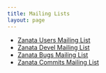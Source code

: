 ```yaml
---
title: Mailing Lists
layout: page
---
```


<ul class="list--slat">
  <li><a href="https://www.redhat.com/mailman/listinfo/zanata-users">Zanata Users Mailing List</a></li>
  <li><a href="https://www.redhat.com/mailman/listinfo/zanata-devel">Zanata Devel Mailing List</a></li>
  <li><a href="https://www.redhat.com/mailman/listinfo/zanata-bugs">Zanata Bugs Mailing List</a></li>
  <li><a href="https://www.redhat.com/mailman/listinfo/zanata-commits">Zanata Commits Mailing List</a></li>
</ul>
